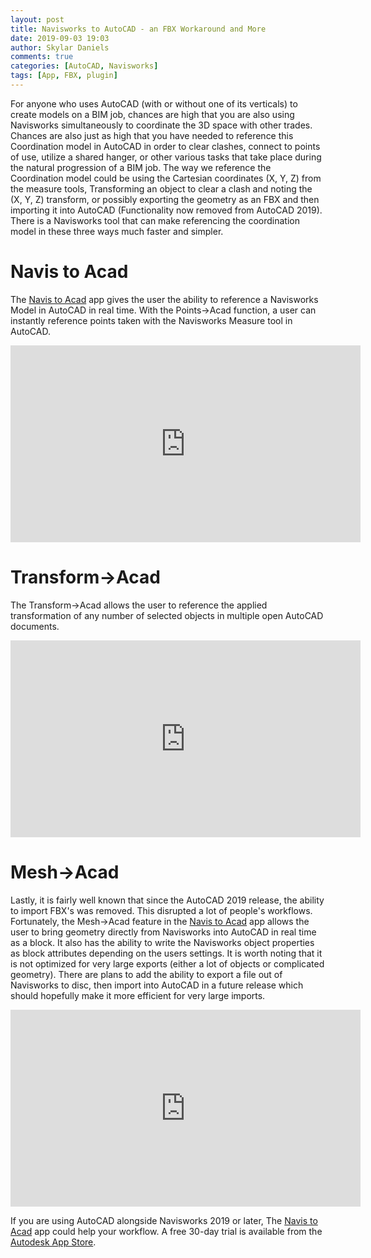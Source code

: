 ```yaml
---
layout: post
title: Navisworks to AutoCAD - an FBX Workaround and More
date: 2019-09-03 19:03
author: Skylar Daniels
comments: true
categories: [AutoCAD, Navisworks]
tags: [App, FBX, plugin]
---
```


For anyone who uses AutoCAD (with or without one of its verticals) to create models on a BIM job, chances are high that you are also using Navisworks simultaneously to coordinate the 3D space with other trades. Chances are also just as high that you have needed to reference this Coordination model in AutoCAD in order to clear clashes, connect to points of use, utilize a shared hanger, or other various tasks that take place during the natural progression of a BIM job. The way we reference the Coordination model could be using the Cartesian coordinates (X, Y, Z) from the measure tools, Transforming an object to clear a clash and noting the (X, Y, Z) transform, or possibly exporting the geometry as an FBX and then importing it into AutoCAD (Functionality now removed from AutoCAD 2019). There is a Navisworks tool that can make referencing the coordination model in these three ways much faster and simpler.


# Navis to Acad
The [Navis to Acad][Navis to Acad] app gives the user the ability to reference a Navisworks Model in AutoCAD in real time. With the Points->Acad function, a user can instantly reference points taken with the Navisworks Measure tool in AutoCAD.


<iframe width="560" height="315" src="https://www.youtube.com/embed/xVfhLYr5jpI" frameborder="0" allow="accelerometer; autoplay; clipboard-write; encrypted-media; gyroscope; picture-in-picture" allowfullscreen></iframe>


# Transform->Acad
The Transform->Acad allows the user to reference the applied transformation of any number of selected objects in multiple open AutoCAD documents.

<iframe width="560" height="315" src="https://www.youtube.com/embed/RjHudME4oMI" frameborder="0" allow="accelerometer; autoplay; clipboard-write; encrypted-media; gyroscope; picture-in-picture" allowfullscreen></iframe>


# Mesh->Acad
Lastly, it is fairly well known that since the AutoCAD 2019 release, the ability to import FBX's was removed. This disrupted a lot of people's workflows. Fortunately, the Mesh->Acad feature in the [Navis to Acad][Navis to Acad] app allows the user to bring geometry directly from Navisworks into AutoCAD in real time as a block. It also has the ability to write the Navisworks object properties as block attributes depending on the users settings. It is worth noting that it is not optimized for very large exports (either a lot of objects or complicated geometry). There are plans to add the ability to export a file out of Navisworks to disc, then import into AutoCAD in a future release which should hopefully make it more efficient for very large imports.


<iframe width="560" height="315" src="https://www.youtube.com/embed/0E4iFO9F_xw" frameborder="0" allow="accelerometer; autoplay; clipboard-write; encrypted-media; gyroscope; picture-in-picture" allowfullscreen></iframe>


If you are using AutoCAD alongside Navisworks 2019 or later, The [Navis to Acad][Navis to Acad] app could help your workflow. A free 30-day trial is available from the [Autodesk App Store][Navis to Acad].

[Navis to Acad]: https://apps.autodesk.com/NAVIS/en/Detail/Index?id=7769760428595824963&appLang=en&os=Win64